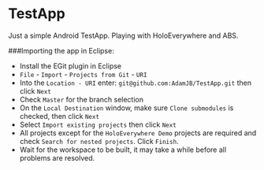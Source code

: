TestApp
=======

Just a simple Android TestApp.  Playing with HoloEverywhere and ABS.


###Importing the app in Eclipse:
- Install the EGit plugin in Eclipse
- `File` - `Import` - `Projects from Git` - `URI`
- Into the `Location - URI` enter: `git@github.com:AdamJB/TestApp.git` then click `Next`
- Check `Master` for the branch selection
- On the `Local Destination` window, make sure `Clone submodules` is checked, then click `Next`
- Select `Import existing projects` then click `Next`
- All projects except for the `HoloEverywhere Demo` projects are required and check `Search for nested projects`. Click `Finish`.
- Wait for the workspace to be built, it may take a while before all problems are resolved.
